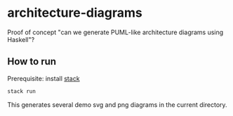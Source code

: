 # architecture-diagrams

Proof of concept "can we generate PUML-like architecture diagrams using Haskell"?

## How to run

Prerequisite: install [stack](https://docs.haskellstack.org/en/stable/README/#how-to-install)

```bash
stack run
```
This generates several demo svg and png diagrams in the current directory.

